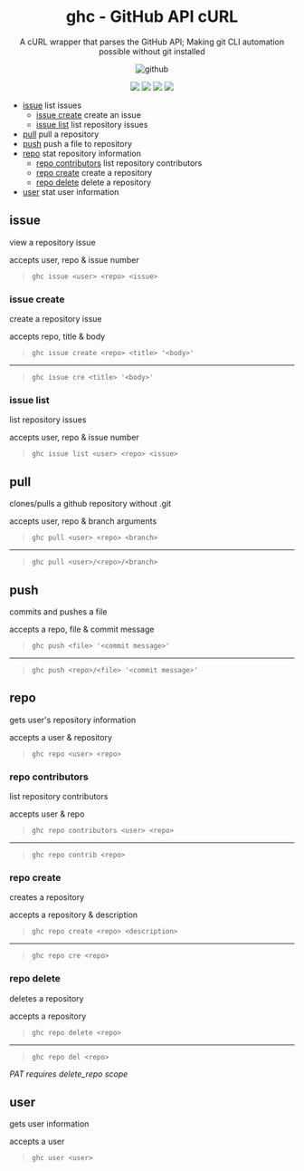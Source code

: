 <div align="center">
<h1>ghc - GitHub API cURL</h1>
<p>A cURL wrapper that parses the GitHub API; Making git CLI automation possible without git installed</p>

![github](https://miro.medium.com/max/1200/1*9PnPjPI65fGwLiMfluVLrw.jpeg)

<img src="https://img.shields.io/badge/Shell_Script-121011?style=for-the-badge&logo=gnu-bash&logoColor=white"></img>
<img src="https://img.shields.io/badge/Made%20with-Bash-1f425f.svg"></img>
<img src=https://img.shields.io/badge/Maintained%3F-yes-green.svg></img>
<img src="https://badge-size.herokuapp.com/wick3dr0se/github-api-curl/master/ghc"></img>
</div>

- [issue](#issue) list issues
  - [issue create](#issue-create) create an issue
  - [issue list](#issue-list) list repository issues
- [pull](#pull) pull a repository
- [push](#push) push a file to repository
- [repo](#repo) stat repository information
  - [repo contributors](#repo-contributors) list repository contributors
  - [repo create](#repo-create) create a repository
  - [repo delete](#repo-delete) delete a repository
- [user](#user) stat user information

## issue
view a repository issue

accepts user, repo & issue number  
> `ghc issue <user> <repo> <issue>`

### issue create
create a repository issue

accepts repo, title & body  
> `ghc issue create <repo> <title> '<body>'`

---
> `ghc issue cre <title> '<body>'`

### issue list
list repository issues

accepts user, repo & issue number  
> `ghc issue list <user> <repo> <issue>`

## pull
clones/pulls a github repository without .git  

accepts user, repo & branch arguments  
> `ghc pull <user> <repo> <branch>`

--- 
> `ghc pull <user>/<repo>/<branch>`

## push
commits and pushes a file

accepts a repo, file & commit message  
> `ghc push <file> '<commit message>'`

---
>  `ghc push <repo>/<file> '<commit message>'`

## repo
gets user's repository information

accepts a user & repository  
> `ghc repo <user> <repo>`

### repo contributors
list repository contributors

accepts user & repo  
> `ghc repo contributors <user> <repo>`

---
> `ghc repo contrib <repo>`

### repo create
creates a repository

accepts a repository & description
> `ghc repo create <repo> <description>`

---
> `ghc repo cre <repo>`

### repo delete
deletes a repository

accepts a repository  
> `ghc repo delete <repo>`

---
> `ghc repo del <repo>`

_PAT requires delete_repo scope_

## user
gets user information

accepts a user  
> `ghc user <user>`
